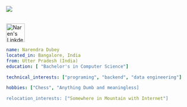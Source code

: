 <!-- [![Actions Status](https://github.com/im-naren/im-naren/workflows/wakatime-stats/badge.svg)](https://github.com/im-naren/im-naren/actions) -->
<!-- [![Actions Status](https://github.com/im-naren/im-naren/workflows/update-gh-activity/badge.svg)](https://github.com/im-naren/im-naren/actions) -->
![](https://visitor-badge.glitch.me/badge?page_id=im-naren.im-naren)

<p align="left">
<br/>
<a href="https://www.linkedin.com/in/im-naren/">
  <img alt="Naren's LinkdeIN" width="50px" src="https://user-images.githubusercontent.com/43545812/144035037-0f415fc7-9f96-4517-a370-ccc6e78a714b.png" />
</a>
</p>

```yaml
name: Narendra Dubey
located_in: Bangalore, India
from: Utter Pradesh (India)
education: [ "Bachelor's in Computer Science"]

technical_interests: ["programing", "backend", "data engineering"]

hobbies: ["Chess", "Anything Dumb and meaningless]

relocation_interests: ["Somewhere in Mountain with Internet"]
```
